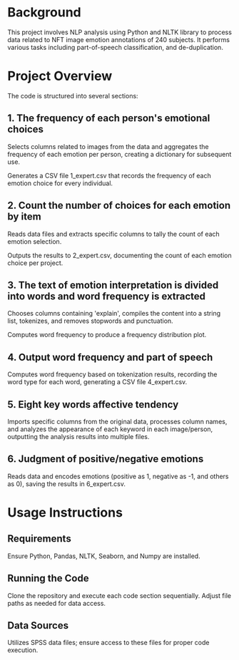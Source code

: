 # Background
This project involves NLP analysis using Python and NLTK library to process data related to NFT image emotion annotations of 240 subjects.  It performs various tasks including part-of-speech classification, and de-duplication.

# Project Overview
The code is structured into several sections:
## 1. The frequency of each person's emotional choices
Selects columns related to images from the data and aggregates the frequency of each emotion per person, creating a dictionary for subsequent use.

Generates a CSV file 1_expert.csv that records the frequency of each emotion choice for every individual.


## 2. Count the number of choices for each emotion by item
Reads data files and extracts specific columns to tally the count of each emotion selection.

Outputs the results to 2_expert.csv, documenting the count of each emotion choice per project.


## 3. The text of emotion interpretation is divided into words and word frequency is extracted
Chooses columns containing 'explain', compiles the content into a string list, tokenizes, and removes stopwords and punctuation.

Computes word frequency to produce a frequency distribution plot.


## 4. Output word frequency and part of speech
Computes word frequency based on tokenization results, recording the word type for each word, generating a CSV file 4_expert.csv.


## 5. Eight key words affective tendency
Imports specific columns from the original data, processes column names, and analyzes the appearance of each keyword in each image/person, outputting the analysis results into multiple files.


## 6. Judgment of positive/negative emotions
Reads data and encodes emotions (positive as 1, negative as -1, and others as 0), saving the results in 6_expert.csv.


# Usage Instructions
## Requirements

Ensure Python, Pandas, NLTK, Seaborn, and Numpy are installed.

## Running the Code

Clone the repository and execute each code section sequentially.
Adjust file paths as needed for data access.

## Data Sources

Utilizes SPSS data files; ensure access to these files for proper code execution.

